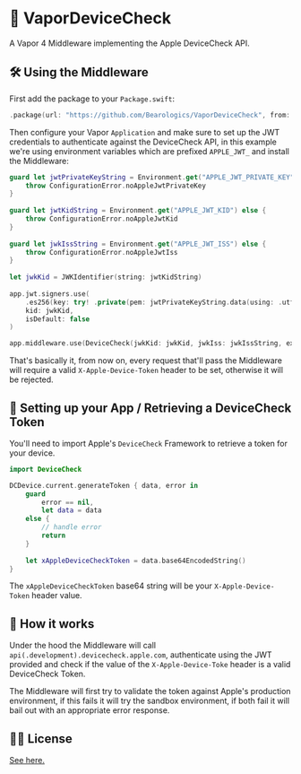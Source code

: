 # 📱 VaporDeviceCheck

A Vapor 4 Middleware implementing the Apple DeviceCheck API.

## 🛠 Using the Middleware

First add the package to your `Package.swift`:

```swift
.package(url: "https://github.com/Bearologics/VaporDeviceCheck", from: "1.0.1")
```

Then configure your Vapor `Application` and make sure to set up the JWT credentials to authenticate against the DeviceCheck API, in this example we're using environment variables which are prefixed `APPLE_JWT_` and install the Middleware:

```swift
guard let jwtPrivateKeyString = Environment.get("APPLE_JWT_PRIVATE_KEY") else {
	throw ConfigurationError.noAppleJwtPrivateKey
}
    
guard let jwtKidString = Environment.get("APPLE_JWT_KID") else {
	throw ConfigurationError.noAppleJwtKid
}
    
guard let jwkIssString = Environment.get("APPLE_JWT_ISS") else {
	throw ConfigurationError.noAppleJwtIss
}
    
let jwkKid = JWKIdentifier(string: jwtKidString)
    
app.jwt.signers.use(
	.es256(key: try! .private(pem: jwtPrivateKeyString.data(using: .utf8)!)),
	kid: jwkKid,
	isDefault: false
)

app.middleware.use(DeviceCheck(jwkKid: jwkKid, jwkIss: jwkIssString, excludes: [["health"]]))
```

That's basically it, from now on, every request that'll pass the Middleware will require a valid `X-Apple-Device-Token` header to be set, otherwise it will be rejected.

## 🔑 Setting up your App / Retrieving a DeviceCheck Token

You'll need to import Apple's `DeviceCheck` Framework to retrieve a token for your device.

```swift
import DeviceCheck

DCDevice.current.generateToken { data, error in 
	guard 
		error == nil,
		let data = data
	else {
		// handle error
		return
	}
	
	let xAppleDeviceCheckToken = data.base64EncodedString()
}

```

The `xAppleDeviceCheckToken` base64 string will be your `X-Apple-Device-Token` header value.

## 📗 How it works

Under the hood the Middleware will call `api(.development).devicecheck.apple.com`, authenticate using the JWT provided and check if the value of the `X-Apple-Device-Toke` header is a valid DeviceCheck Token.

The Middleware will first try to validate the token against Apple's production environment, if this fails it will try the sandbox environment, if both fail it will bail out with an appropriate error response.

## 👩‍💼 License

[See here.](LICENSE.md)